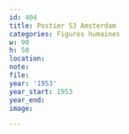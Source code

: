 ```yaml
---
id: 404
title: Postier 53 Amsterdam
categories: Figures humaines
w: 90
h: 50
location:
note:
file:
year: '1953'
year_start: 1953
year_end:
image:

---
```

